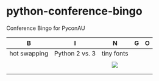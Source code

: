 # python-conference-bingo
Conference Bingo for PyconAU

| B                | I                       | N                    | G                     | O                    |  
| :-----------:    | :-------------:         | :-------------:      | :-------------:       | :-------------:      |  
| hot swapping | Python 2 vs. 3 | tiny fonts |  |  |  
|  |  |  |  |  |  
|  |  | <a href="http://2015.pycon-au.org/"><img src="http://2015.pycon-au.org/img/logo.png"></a> |  |  |  
|  |  |  |  |  |  
|  |  |  |  |  |  

